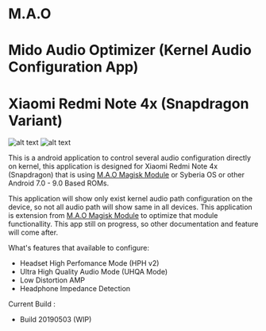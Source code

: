 #                    M.A.O  
# Mido Audio Optimizer (Kernel Audio Configuration App)
# Xiaomi Redmi Note 4x (Snapdragon Variant)

![alt text](https://raw.githubusercontent.com/Nicklas373/M.A.O/master/images/M.A.O_Menu.pngs=720) ![alt text](https://raw.githubusercontent.com/Nicklas373/M.A.O/master/images/M.A.O_Menu_Audio_Path.pngs=720)

This is a android application to control several audio configuration directly on kernel, this application is designed for Xiaomi Redmi Note 4x (Snapdragon) that is using [M.A.O Magisk Module](https://github.com/Nicklas373/Internal_DAC_Fixer/tree/Magisk) or Syberia OS or other Android 7.0 - 9.0 Based ROMs.

This application will show only exist kernel audio path configuration on the device, so not all audio path will show same in all devices. This application is extension from [M.A.O Magisk Module](https://github.com/Nicklas373/Internal_DAC_Fixer/tree/Magisk) to optimize that module functionallity. This app still on progress, so other documentation and feature will come after.

What's features that available to configure:

- Headset High Perfomance Mode (HPH v2)
- Ultra High Quality Audio Mode (UHQA Mode)
- Low Distortion AMP
- Headphone Impedance Detection

Current Build :
- Build 20190503 (WIP)
